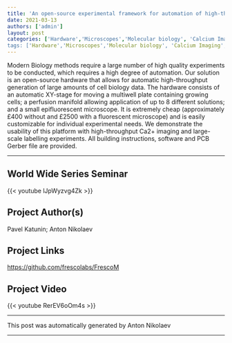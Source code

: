 ```yaml
---
title: 'An open-source experimental framework for automation of high-throughput cell biology experiments'
date: 2021-03-13
authors: ['admin']
layout: post
categories: ['Hardware','Microscopes','Molecular biology', 'Calcium Imaging', 'Fluorescence', 'worldwideseries', Other']
tags: ['Hardware','Microscopes','Molecular biology', 'Calcium Imaging', 'Fluorescence', Other' , 'worldwideseries']
---
```

Modern Biology methods require a large number of high quality experiments to be conducted, which requires a high degree of automation. Our solution is an open-source hardware that allows for automatic high-throughput generation of large amounts of cell biology data. The hardware consists of an automatic XY-stage for moving a multiwell plate containing growing cells; a perfusion manifold allowing application of up to 8 different solutions; and a small epifluorescent microscope. It is extremely cheap (approximately £400 without and £2500 with a fluorescent microscope) and is easily customizable for individual experimental needs. We demonstrate the usability of this platform with high-throughput Ca2+ imaging and large-scale labelling experiments. All building instructions, software and PCB Gerber file are provided.

***
## World Wide Series Seminar  

{{< youtube lJpWyzvg4Zk >}}



## Project Author(s)
Pavel Katunin; Anton Nikolaev
## Project Links
https://github.com/frescolabs/FrescoM
## Project Video
{{< youtube RerEV6oOm4s >}}

***
This post was automatically generated by
Anton Nikolaev
***
